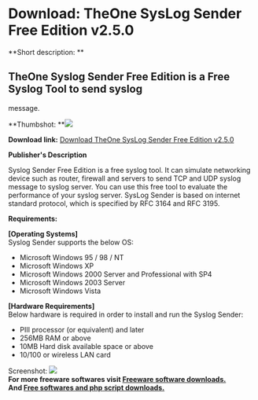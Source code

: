 # Download: TheOne SysLog Sender Free Edition v2.5.0

**Short description: **

## TheOne Syslog Sender Free Edition is a Free Syslog Tool to send syslog
message.

  
**Thumbshot: **![](http://www.freewarefiles.com/screenshot/theonesyslogsndr_md.gif)   
  
**Download link:** [Download TheOne SysLog Sender Free Edition v2.5.0](http://freesoftwares.boysofts.com/TheOne-SysLog-Sender-Free-Edition-V_program_32987.html)  
  

**Publisher's Description**  
  

Syslog Sender Free Edition is a free syslog tool. It can simulate networking
device such as router, firewall and servers to send TCP and UDP syslog message
to syslog server. You can use this free tool to evaluate the performance of
your syslog server. SysLog Sender is based on internet standard protocol,
which is specified by RFC 3164 and RFC 3195.

**Requirements:**

**[Operating Systems]**  
Syslog Sender supports the below OS:

  * Microsoft Windows 95 / 98 / NT 
  * Microsoft Windows XP 
  * Microsoft Windows 2000 Server and Professional with SP4 
  * Microsoft Windows 2003 Server 
  * Microsoft Windows Vista 

**[Hardware Requirements]**  
Below hardware is required in order to install and run the Syslog Sender:

  * PIII processor (or equivalent) and later 
  * 256MB RAM or above 
  * 10MB Hard disk available space or above 
  * 10/100 or wireless LAN card 

  
  
Screenshot: ![](http://www.freewarefiles.com/screenshot/theonesyslogsndr.gif)  
**For more freeware softwares visit [Freeware software downloads.](http://freesoftwares.boysofts.com/)**   
**And [Free softwares and php script downloads.](http://www.boysofts.com/)**

